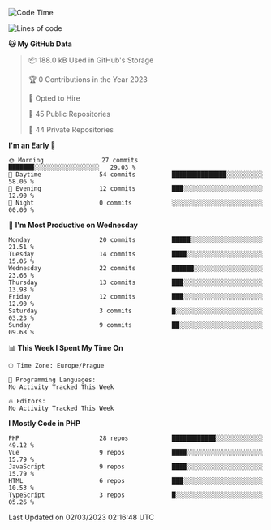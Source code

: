 <!--START_SECTION:waka-->
![Code Time](http://img.shields.io/badge/Code%20Time-1%2C583%20hrs%2058%20mins-blue)

![Lines of code](https://img.shields.io/badge/From%20Hello%20World%20I%27ve%20Written-241.5%20thousand%20lines%20of%20code-blue)

**🐱 My GitHub Data** 

> 📦 188.0 kB Used in GitHub's Storage 
 > 
> 🏆 0 Contributions in the Year 2023
 > 
> 💼 Opted to Hire
 > 
> 📜 45 Public Repositories 
 > 
> 🔑 44 Private Repositories 
 > 
**I'm an Early 🐤** 

```text
🌞 Morning                27 commits          ███████░░░░░░░░░░░░░░░░░░   29.03 % 
🌆 Daytime                54 commits          ███████████████░░░░░░░░░░   58.06 % 
🌃 Evening                12 commits          ███░░░░░░░░░░░░░░░░░░░░░░   12.90 % 
🌙 Night                  0 commits           ░░░░░░░░░░░░░░░░░░░░░░░░░   00.00 % 
```
📅 **I'm Most Productive on Wednesday** 

```text
Monday                   20 commits          █████░░░░░░░░░░░░░░░░░░░░   21.51 % 
Tuesday                  14 commits          ████░░░░░░░░░░░░░░░░░░░░░   15.05 % 
Wednesday                22 commits          ██████░░░░░░░░░░░░░░░░░░░   23.66 % 
Thursday                 13 commits          ███░░░░░░░░░░░░░░░░░░░░░░   13.98 % 
Friday                   12 commits          ███░░░░░░░░░░░░░░░░░░░░░░   12.90 % 
Saturday                 3 commits           █░░░░░░░░░░░░░░░░░░░░░░░░   03.23 % 
Sunday                   9 commits           ██░░░░░░░░░░░░░░░░░░░░░░░   09.68 % 
```


📊 **This Week I Spent My Time On** 

```text
🕑︎ Time Zone: Europe/Prague

💬 Programming Languages: 
No Activity Tracked This Week

🔥 Editors: 
No Activity Tracked This Week
```

**I Mostly Code in PHP** 

```text
PHP                      28 repos            ████████████░░░░░░░░░░░░░   49.12 % 
Vue                      9 repos             ████░░░░░░░░░░░░░░░░░░░░░   15.79 % 
JavaScript               9 repos             ████░░░░░░░░░░░░░░░░░░░░░   15.79 % 
HTML                     6 repos             ███░░░░░░░░░░░░░░░░░░░░░░   10.53 % 
TypeScript               3 repos             █░░░░░░░░░░░░░░░░░░░░░░░░   05.26 % 
```




 Last Updated on 02/03/2023 02:16:48 UTC
<!--END_SECTION:waka-->
<!--
**AlexKratky/AlexKratky** is a ✨ _special_ ✨ repository because its `README.md` (this file) appears on your GitHub profile.

Here are some ideas to get you started:

- 🔭 I’m currently working on ...
- 🌱 I’m currently learning ...
- 👯 I’m looking to collaborate on ...
- 🤔 I’m looking for help with ...
- 💬 Ask me about ...
- 📫 How to reach me: ...
- 😄 Pronouns: ...
- ⚡ Fun fact: ...
-->
